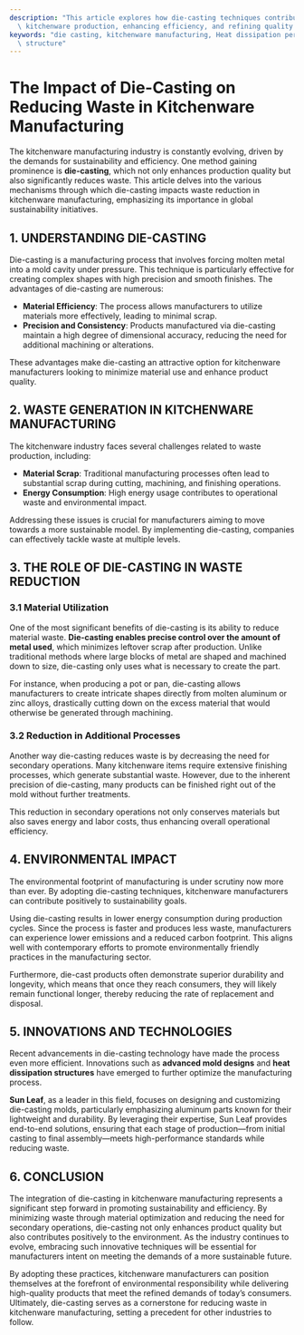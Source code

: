 ```yaml
---
description: "This article explores how die-casting techniques contribute to minimizing waste in\
  \ kitchenware production, enhancing efficiency, and refining quality."
keywords: "die casting, kitchenware manufacturing, Heat dissipation performance, Heat dissipation\
  \ structure"
---
```

# The Impact of Die-Casting on Reducing Waste in Kitchenware Manufacturing

The kitchenware manufacturing industry is constantly evolving, driven by the demands for sustainability and efficiency. One method gaining prominence is **die-casting**, which not only enhances production quality but also significantly reduces waste. This article delves into the various mechanisms through which die-casting impacts waste reduction in kitchenware manufacturing, emphasizing its importance in global sustainability initiatives.

## 1. UNDERSTANDING DIE-CASTING

Die-casting is a manufacturing process that involves forcing molten metal into a mold cavity under pressure. This technique is particularly effective for creating complex shapes with high precision and smooth finishes. The advantages of die-casting are numerous:

- **Material Efficiency**: The process allows manufacturers to utilize materials more effectively, leading to minimal scrap.
- **Precision and Consistency**: Products manufactured via die-casting maintain a high degree of dimensional accuracy, reducing the need for additional machining or alterations.
  
These advantages make die-casting an attractive option for kitchenware manufacturers looking to minimize material use and enhance product quality.

## 2. WASTE GENERATION IN KITCHENWARE MANUFACTURING

The kitchenware industry faces several challenges related to waste production, including:

- **Material Scrap**: Traditional manufacturing processes often lead to substantial scrap during cutting, machining, and finishing operations.
- **Energy Consumption**: High energy usage contributes to operational waste and environmental impact.

Addressing these issues is crucial for manufacturers aiming to move towards a more sustainable model. By implementing die-casting, companies can effectively tackle waste at multiple levels.

## 3. THE ROLE OF DIE-CASTING IN WASTE REDUCTION

### 3.1 Material Utilization

One of the most significant benefits of die-casting is its ability to reduce material waste. **Die-casting enables precise control over the amount of metal used**, which minimizes leftover scrap after production. Unlike traditional methods where large blocks of metal are shaped and machined down to size, die-casting only uses what is necessary to create the part.

For instance, when producing a pot or pan, die-casting allows manufacturers to create intricate shapes directly from molten aluminum or zinc alloys, drastically cutting down on the excess material that would otherwise be generated through machining.

### 3.2 Reduction in Additional Processes

Another way die-casting reduces waste is by decreasing the need for secondary operations. Many kitchenware items require extensive finishing processes, which generate substantial waste. However, due to the inherent precision of die-casting, many products can be finished right out of the mold without further treatments.

This reduction in secondary operations not only conserves materials but also saves energy and labor costs, thus enhancing overall operational efficiency.

## 4. ENVIRONMENTAL IMPACT

The environmental footprint of manufacturing is under scrutiny now more than ever. By adopting die-casting techniques, kitchenware manufacturers can contribute positively to sustainability goals. 

Using die-casting results in lower energy consumption during production cycles. Since the process is faster and produces less waste, manufacturers can experience lower emissions and a reduced carbon footprint. This aligns well with contemporary efforts to promote environmentally friendly practices in the manufacturing sector.

Furthermore, die-cast products often demonstrate superior durability and longevity, which means that once they reach consumers, they will likely remain functional longer, thereby reducing the rate of replacement and disposal.

## 5. INNOVATIONS AND TECHNOLOGIES

Recent advancements in die-casting technology have made the process even more efficient. Innovations such as **advanced mold designs** and **heat dissipation structures** have emerged to further optimize the manufacturing process.

**Sun Leaf**, as a leader in this field, focuses on designing and customizing die-casting molds, particularly emphasizing aluminum parts known for their lightweight and durability. By leveraging their expertise, Sun Leaf provides end-to-end solutions, ensuring that each stage of production—from initial casting to final assembly—meets high-performance standards while reducing waste.

## 6. CONCLUSION

The integration of die-casting in kitchenware manufacturing represents a significant step forward in promoting sustainability and efficiency. By minimizing waste through material optimization and reducing the need for secondary operations, die-casting not only enhances product quality but also contributes positively to the environment. As the industry continues to evolve, embracing such innovative techniques will be essential for manufacturers intent on meeting the demands of a more sustainable future.

By adopting these practices, kitchenware manufacturers can position themselves at the forefront of environmental responsibility while delivering high-quality products that meet the refined demands of today’s consumers. Ultimately, die-casting serves as a cornerstone for reducing waste in kitchenware manufacturing, setting a precedent for other industries to follow.
